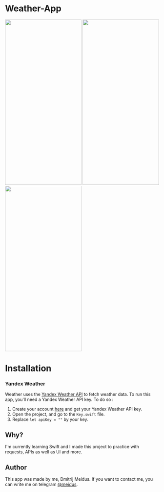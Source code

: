 # Weather-App
<img src="https://user-images.githubusercontent.com/55667177/220427706-dd03ae72-efcb-4674-8301-4b97feda7668.png" width="250" height="540">         <img src="https://user-images.githubusercontent.com/55667177/220428097-289857a1-1bdb-40ca-b545-5c0034cf4bfa.png" width="250" height="540">         <img src="https://user-images.githubusercontent.com/55667177/220428399-3749ffa0-77e4-4c08-8af4-cb63cb68e1dc.png" width="250" height="540">

# Installation

### Yandex Weather

Weather uses the [Yandex Weather API](https://yandex.ru/dev/weather/doc/dg/concepts/forecast-test.html) to fetch weather data. To run this app, you'll need a Yandex Weather API key. To do so :
1. Create your account [here](https://developer.tech.yandex.ru/services/) and get your Yandex Weather API key.
2. Open the project, and go to the `Key.swift` file.
3. Replace `let apiKey = ""` by your key.

## Why?

I'm currently learning Swift and I made this project to practice with requests, APIs as well as UI and more.


## Author

This app was made by me, Dmitrij Meidus. If you want to contact me, you can write me on telegram [@meidus](https://t.me/meidus).
